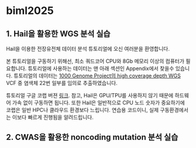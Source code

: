 # biml2025
## 1. Hail을 활용한 WGS 분석 실습

Hail을 이용한 전장유전체 데이터 분석 튜토리얼에 오신 여러분을 환영합니다. 

본 튜토리얼을 구동하기 위해선, 최소 쿼드코어 CPU와 8Gb 메모리 이상의 컴퓨터가 필요합니다. 튜토리얼에 사용하는 데이터는 맨 아래 섹션인 Appendix에서 찾을수 있습니다. 튜토리얼의 데이터는 [1000 Genome Project의 high coverage depth WGS](https://www.internationalgenome.org/data/) VCF 중 염색체 22번 일부를 임의로 추출하였습니다. 

튜토리얼 구글 코랩 버젼 [링크](https://colab.research.google.com/drive/1Gm9prAdXC3rkYA46IzsfO8ZguTNT8Vss?usp=sharing). 참고, Hail은 GPU/TPU를 사용하지 않기 때문에 하드웨어 가속 없이 구동하면 됩니다. 또한 Hail은 일반적으로 CPU 노드 숫자가 중요하기에 코랩은 일반 HPC나 클라우드 환경보다 느립니다. 연습용 코드이니, 실제 구동환경에서는 이보다 빠르게 진행됨을 알려드립니다. 


## 2. CWAS을 활용한 noncoding mutation 분석 실습 
